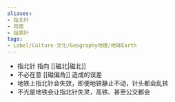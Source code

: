 ```yaml
---
aliases:
- 指北针
- 司南
- 指南针
tags:
- Label/Culture-文化/Geography地理/地球Earth
---
```


- 指北针 指向 [[磁北|磁北]]
- 不必在意 [[磁偏角]] 造成的误差
- 地铁上指北针会失效，即便地铁静止不动，针头都会乱转
- 不光是地铁会让指北针失灵，高铁、甚至公交都会
